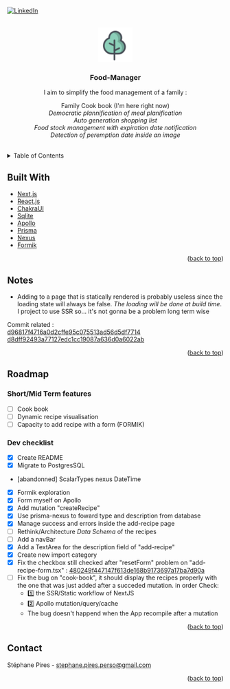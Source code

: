 <div id="top"></div>
<!--
*** Thanks for checking out the Best-README-Template. If you have a suggestion
*** that would make this better, please fork the repo and create a pull request
*** or simply open an issue with the tag "enhancement".
*** Don't forget to give the project a star!
*** Thanks again! Now go create something AMAZING! :D
-->

<!-- PROJECT SHIELDS -->
<!--
*** I'm using markdown "reference style" links for readability.
*** Reference links are enclosed in brackets [ ] instead of parentheses ( ).
*** See the bottom of this document for the declaration of the reference variables
*** for contributors-url, forks-url, etc. This is an optional, concise syntax you may use.
*** https://www.markdownguide.org/basic-syntax/#reference-style-links
-->

<!-- [![Contributors][contributors-shield]][contributors-url] -->
<!-- [![Forks][forks-shield]][forks-url] -->
<!-- [![Stargazers][stars-shield]][stars-url] -->
<!-- [![Issues][issues-shield]][issues-url] -->
<!-- [![MIT License][license-shield]][license-url] -->

[![LinkedIn][linkedin-shield]](https://www.linkedin.com/in/protean-developer/)

<!-- PROJECT LOGO -->
<br />
<div align="center">
  <a href="https://github.com/github_username/repo_name">
    <img src="public/images/divers/logo.png" alt="Logo" width="80" height="80">
  </a>

<h3 align="center">Food-Manager</h3>

  <p align="center">
    I aim to simplify the food management of a family :
    
   Family Cook book (I'm here right now)  
  _Democratic plannification of meal planification_  
   _Auto generation shopping list_    
   _Food stock management with expiration date notification_   
   _Detection of peremption date inside an image_   
    <br />
    <!-- <a href="https://github.com/github_username/repo_name"><strong>Explore the docs »</strong></a>
    <br />
     <br />
    <a href="https://github.com/github_username/repo_name">View Demo</a>
    ·
    <a href="https://github.com/github_username/repo_name/issues">Report Bug</a>
    ·
    <a href="https://github.com/github_username/repo_name/issues">Request Feature</a> -->
  </p>
</div>

<!-- TABLE OF CONTENTS -->
<details>
  <summary>Table of Contents</summary>
  <ol>
    <li>
      <!-- <a href="#about-the-project">About The Project</a> -->
        <a href="#built-with">Built With</a>
    </li>
    <li>
        <a href="#notes">Notes</a>
    </li>
    <!-- <li>
      <a href="#getting-started">Getting Started</a>
      <ul>
        <li><a href="#prerequisites">Prerequisites</a></li>
        <li><a href="#installation">Installation</a></li>
      </ul>
    </li> -->
    <!-- <li><a href="#usage">Usage</a></li> -->
    <li><a href="#roadmap">Roadmap</a></li>
    <!-- <li><a href="#contributing">Contributing</a></li> -->
    <!-- <li><a href="#license">License</a></li> -->
    <li><a href="#contact">Contact</a></li>
    <!-- <li><a href="#acknowledgments">Acknowledgments</a></li> -->
  </ol>
</details>

<!-- ABOUT THE PROJECT -->

<!-- ## About The Project

[![Product Name Screen Shot][product-screenshot]](https://example.com)

Here's a blank template to get started: To avoid retyping too much info. Do a search and replace with your text editor for the following: `github_username`, `repo_name`, `twitter_handle`, `linkedin_username`, `email`, `email_client`, `project_title`, `project_description`

<p align="right">(<a href="#top">back to top</a>)</p> -->

## Built With

-   [Next.js](https://nextjs.org/)
-   [React.js](https://reactjs.org/)
-   [ChakraUI](https://chakra-ui.com)
-   [Sqlite](https://www.sqlite.org/index.html)
-   [Apollo](https://www.apollographql.com)
-   [Prisma](https://www.prisma.io)
-   [Nexus](https://nexusjs.org)
-   [Formik](https://formik.org)

<p align="right">(<a href="#top">back to top</a>)</p>

## Notes

-   Adding <QueryResult> to a page that is statically rendered is probably useless since the loading state will always be false. _The loading will be done at build time_. I project to use SSR so... it's not gonna be a problem long term wise

Commit related :  
[d96817f4716a0d2cffe95c075513ad56d5df7714]() [d8dff92493a77127edc1cc19087a636d0a6022ab]()

<p align="right">(<a href="#top">back to top</a>)</p>

<!-- GETTING STARTED -->

<!-- ## Getting Started

This is an example of how you may give instructions on setting up your project locally.
To get a local copy up and running follow these simple example steps.

### Prerequisites

This is an example of how to list things you need to use the software and how to install them.

-   npm
    ```sh
    npm install npm@latest -g
    ``` -->

<!-- ### Installation

1. Get a free API Key at [https://example.com](https://example.com)
2. Clone the repo
    ```sh
    git clone https://github.com/github_username/repo_name.git
    ```
3. Install NPM packages
    ```sh
    npm install
    ```
4. Enter your API in `config.js`
    ```js
    const API_KEY = 'ENTER YOUR API'
    ```

<p align="right">(<a href="#top">back to top</a>)</p> -->

<!-- USAGE EXAMPLES -->

<!-- ## Usage

Use this space to show useful examples of how a project can be used. Additional screenshots, code examples and demos work well in this space. You may also link to more resources.

_For more examples, please refer to the [Documentation](https://example.com)_ -->

<!-- <p align="right">(<a href="#top">back to top</a>)</p> -->

<!-- ROADMAP -->

## Roadmap

### Short/Mid Term features

-   [ ] Cook book
-   [ ] Dynamic recipe visualisation
-   [ ] Capacity to add recipe with a form (FORMIK)

### Dev checklist

-   [x] Create README
-   [x] Migrate to PostgresSQL
-   [abandonned] ScalarTypes nexus DateTime
-   [x] Formik exploration
-   [x] Form myself on Apollo
-   [x] Add mutation "createRecipe"
-   [x] Use prisma-nexus to foward type and description from database
-   [x] Manage success and errors inside the add-recipe page
-   [ ] Rethink/Architecture _Data Schema_ of the recipes
-   [ ] Add a navBar
-   [x] Add a TextArea for the description field of "add-recipe"
-   [x] Create new import category
-   [x] Fix the checkbox still checked after "resetForm" problem on "add-recipe-form.tsx" : [480249f447147f613de168b9173697a17ba7d90a]()
-   [ ] Fix the bug on "cook-book", it should display the recipes properly with the one that was just added after a succeded mutation. in order Check:
    -   1️⃣ the SSR/Static workflow of NextJS
    -   2️⃣ Apollo mutation/query/cache
    -   The bug doesn't happend when the App recompile after a mutation

<!-- See the [open issues](https://github.com/github_username/repo_name/issues) for a full list of proposed features (and known issues). -->

<p align="right">(<a href="#top">back to top</a>)</p>

<!-- CONTRIBUTING -->

<!-- ## Contributing

Contributions are what make the open source community such an amazing place to learn, inspire, and create. Any contributions you make are **greatly appreciated**.

If you have a suggestion that would make this better, please fork the repo and create a pull request. You can also simply open an issue with the tag "enhancement".
Don't forget to give the project a star! Thanks again!

1. Fork the Project
2. Create your Feature Branch (`git checkout -b feature/AmazingFeature`)
3. Commit your Changes (`git commit -m 'Add some AmazingFeature'`)
4. Push to the Branch (`git push origin feature/AmazingFeature`)
5. Open a Pull Request

<p align="right">(<a href="#top">back to top</a>)</p> -->

<!-- LICENSE -->

<!-- ## License

Distributed under the MIT License. See `LICENSE.txt` for more information. -->

<!-- <p align="right">(<a href="#top">back to top</a>)</p> -->

<!-- CONTACT -->

## Contact

Stéphane Pires - stephane.pires.perso@gmail.com

<!-- Project Link: [https://github.com/github_username/repo_name](https://github.com/github_username/repo_name) -->

<p align="right">(<a href="#top">back to top</a>)</p>

<!-- ACKNOWLEDGMENTS -->

<!-- ## Acknowledgments

-   []()
-   []()
-   []()

<p align="right">(<a href="#top">back to top</a>)</p> -->

<!-- MARKDOWN LINKS & IMAGES -->
<!-- https://www.markdownguide.org/basic-syntax/#reference-style-links -->

[contributors-shield]: https://img.shields.io/github/contributors/github_username/repo_name.svg?style=for-the-badge
[contributors-url]: https://github.com/github_username/repo_name/graphs/contributors
[forks-shield]: https://img.shields.io/github/forks/github_username/repo_name.svg?style=for-the-badge
[forks-url]: https://github.com/github_username/repo_name/network/members
[stars-shield]: https://img.shields.io/github/stars/github_username/repo_name.svg?style=for-the-badge
[stars-url]: https://github.com/github_username/repo_name/stargazers
[issues-shield]: https://img.shields.io/github/issues/github_username/repo_name.svg?style=for-the-badge
[issues-url]: https://github.com/github_username/repo_name/issues
[license-shield]: https://img.shields.io/github/license/github_username/repo_name.svg?style=for-the-badge
[license-url]: https://github.com/github_username/repo_name/blob/master/LICENSE.txt
[linkedin-shield]: https://img.shields.io/badge/-LinkedIn-black.svg?style=for-the-badge&logo=linkedin&colorB=555
[linkedin-url]: https://linkedin.com/in/linkedin_username
[product-screenshot]: images/screenshot.png
